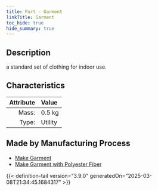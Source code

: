 ```yaml
---
title: Part - Garment
linkTitle: Garment
toc_hide: true
hide_summary: true
---
```

<!-- This is generated by the MarsSim HelpGenertor, do not edit. -->

## Description
a standard set of clothing for indoor use.

## Characteristics

| Attribute      | Value |
|--------:|:------|
|Mass:|0.5 kg|
|Type:|Utility|

## Made by Manufacturing Process

- [Make Garment](/docs/definitions/process/make-garment)
- [Make Garment with Polyester Fiber](/docs/definitions/process/make-garment-with-polyester-fiber)




{{< definition-tail version="3.9.0" generatedOn="2025-03-08T21:34:45.1684317" >}}



